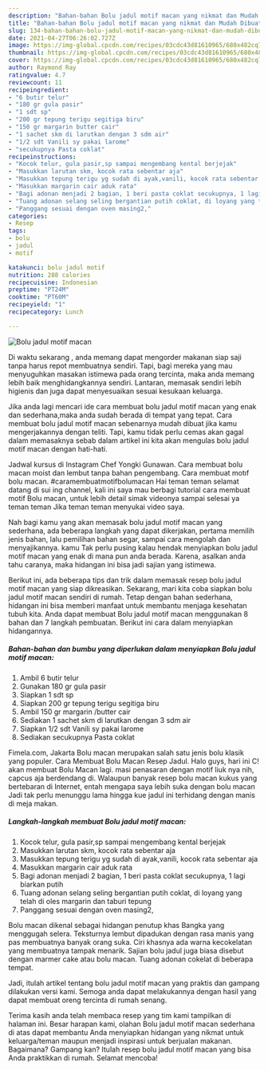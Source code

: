 ```yaml
---
description: "Bahan-bahan Bolu jadul motif macan yang nikmat dan Mudah Dibuat"
title: "Bahan-bahan Bolu jadul motif macan yang nikmat dan Mudah Dibuat"
slug: 134-bahan-bahan-bolu-jadul-motif-macan-yang-nikmat-dan-mudah-dibuat
date: 2021-04-27T06:26:02.727Z
image: https://img-global.cpcdn.com/recipes/03cdc43d81610965/680x482cq70/bolu-jadul-motif-macan-foto-resep-utama.jpg
thumbnail: https://img-global.cpcdn.com/recipes/03cdc43d81610965/680x482cq70/bolu-jadul-motif-macan-foto-resep-utama.jpg
cover: https://img-global.cpcdn.com/recipes/03cdc43d81610965/680x482cq70/bolu-jadul-motif-macan-foto-resep-utama.jpg
author: Raymond Ray
ratingvalue: 4.7
reviewcount: 11
recipeingredient:
- "6 butir telur"
- "180 gr gula pasir"
- "1 sdt sp"
- "200 gr tepung terigu segitiga biru"
- "150 gr margarin butter cair"
- "1 sachet skm di larutkan dengan 3 sdm air"
- "1/2 sdt Vanili sy pakai larome"
- "secukupnya Pasta coklat"
recipeinstructions:
- "Kocok telur, gula pasir,sp sampai mengembang kental berjejak"
- "Masukkan larutan skm, kocok rata sebentar aja"
- "Masukkan tepung terigu yg sudah di ayak,vanili, kocok rata sebentar aja"
- "Masukkan margarin cair aduk rata"
- "Bagi adonan menjadi 2 bagian, 1 beri pasta coklat secukupnya, 1 lagi biarkan putih"
- "Tuang adonan selang seling bergantian putih coklat, di loyang yang telah di oles margarin dan taburi tepung"
- "Panggang sesuai dengan oven masing2,"
categories:
- Resep
tags:
- bolu
- jadul
- motif

katakunci: bolu jadul motif 
nutrition: 288 calories
recipecuisine: Indonesian
preptime: "PT24M"
cooktime: "PT60M"
recipeyield: "1"
recipecategory: Lunch

---
```



![Bolu jadul motif macan](https://img-global.cpcdn.com/recipes/03cdc43d81610965/680x482cq70/bolu-jadul-motif-macan-foto-resep-utama.jpg)

Di waktu  sekarang , anda memang dapat mengorder makanan siap saji tanpa harus repot membuatnya sendiri. Tapi, bagi mereka yang mau menyuguhkan masakan istimewa pada orang tercinta, maka anda memang lebih baik menghidangkannya sendiri. Lantaran, memasak sendiri lebih higienis dan juga dapat menyesuaikan sesuai kesukaan keluarga.

Jika anda lagi mencari ide cara membuat bolu jadul motif macan yang enak dan sederhana,maka anda sudah berada di tempat yang tepat. Cara membuat bolu jadul motif macan  sebenarnya mudah dibuat jika kamu mengerjakannya dengan teliti. Tapi, kamu tidak perlu cemas akan gagal dalam memasaknya 
sebab dalam artikel ini kita akan mengulas bolu jadul motif macan dengan hati-hati.  

Jadwal kursus di Instagram Chef Yongki Gunawan. Cara membuat bolu macan moist dan lembut tanpa bahan pengembang. Cara membuat motıf bolu macan. #caramembuatmotifbolumacan Hai teman teman selamat datang di sui ing channel, kali ini saya mau berbagi tutorial cara membuat motif Bolu macan, untuk lebih detail simak videonya sampai selesai ya teman teman Jika teman teman menyukai video saya.

Nah bagi kamu yang akan memasak bolu jadul motif macan yang sederhana, ada beberapa langkah yang dapat dikerjakan, pertama memilih jenis bahan, lalu pemilihan bahan segar, sampai cara mengolah dan menyajikannya. kamu Tak perlu pusing kalau hendak menyiapkan bolu jadul motif macan yang enak di mana pun anda berada. Karena, asalkan anda  tahu caranya, maka hidangan ini bisa jadi sajian yang istimewa.

Berikut ini, ada beberapa tips dan trik dalam memasak resep bolu jadul motif macan yang siap dikreasikan. Sekarang, mari kita coba siapkan bolu jadul motif macan sendiri di rumah. Tetap dengan bahan sederhana, hidangan ini bisa memberi manfaat untuk membantu menjaga kesehatan tubuh kita. Anda dapat membuat Bolu jadul motif macan menggunakan 8 bahan dan 7 langkah pembuatan. Berikut ini cara dalam menyiapkan hidangannya.

<!--inarticleads1-->

##### Bahan-bahan dan bumbu yang diperlukan dalam menyiapkan Bolu jadul motif macan:

1. Ambil 6 butir telur
1. Gunakan 180 gr gula pasir
1. Siapkan 1 sdt sp
1. Siapkan 200 gr tepung terigu segitiga biru
1. Ambil 150 gr margarin /butter cair
1. Sediakan 1 sachet skm di larutkan dengan 3 sdm air
1. Siapkan 1/2 sdt Vanili sy pakai larome
1. Sediakan secukupnya Pasta coklat


Fimela.com, Jakarta Bolu macan merupakan salah satu jenis bolu klasik yang populer. Cara Membuat Bolu Macan Resep Jadul. Halo guys, hari ini C! akan membuat Bolu Macan lagi. masi penasaran dengan motif liuk nya nih, capcus aja berdendang di. Walaupun banyak resep bolu macan kukus yang bertebaran di Internet, entah mengapa saya lebih suka dengan bolu macan Jadi tak perlu menunggu lama hingga kue jadul ini terhidang dengan manis di meja makan. 

<!--inarticleads2-->

##### Langkah-langkah membuat Bolu jadul motif macan:

1. Kocok telur, gula pasir,sp sampai mengembang kental berjejak
1. Masukkan larutan skm, kocok rata sebentar aja
1. Masukkan tepung terigu yg sudah di ayak,vanili, kocok rata sebentar aja
1. Masukkan margarin cair aduk rata
1. Bagi adonan menjadi 2 bagian, 1 beri pasta coklat secukupnya, 1 lagi biarkan putih
1. Tuang adonan selang seling bergantian putih coklat, di loyang yang telah di oles margarin dan taburi tepung
1. Panggang sesuai dengan oven masing2,


Bolu macan dikenal sebagai hidangan penutup khas Bangka yang menggugah selera. Teksturnya lembut dipadukan dengan rasa manis yang pas membuatnya banyak orang suka. Ciri khasnya ada warna kecokelatan yang membuatnya tampak menarik. Sajian bolu jadul juga biasa disebut dengan marmer cake atau bolu macan. Tuang adonan cokelat di beberapa tempat. 

Jadi, itulah artikel tentang  bolu jadul motif macan  yang praktis dan gampang dilakukan versi kami. Semoga anda dapat melakukannya dengan hasil yang dapat membuat oreng tercinta di rumah senang. 

Terima kasih anda telah membaca resep yang tim kami tampilkan di halaman ini. Besar harapan kami, olahan  Bolu jadul motif macan sederhana di atas dapat membantu Anda menyiapkan hidangan yang nikmat untuk keluarga/teman maupun menjadi inspirasi untuk berjualan makanan. Bagaimana? Gampang kan? Itulah resep bolu jadul motif macan yang bisa Anda praktikkan di rumah. Selamat mencoba!

